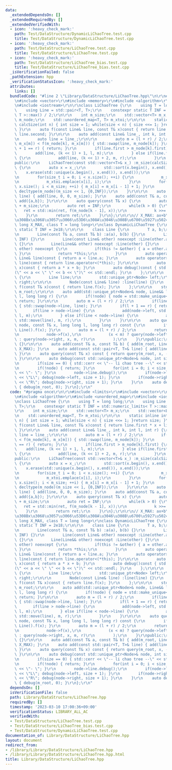 ```yaml
---
data:
  _extendedDependsOn: []
  _extendedRequiredBy: []
  _extendedVerifiedWith:
  - icon: ':heavy_check_mark:'
    path: Test/DataStructure/DynamicLiChaoTree.test.cpp
    title: Test/DataStructure/DynamicLiChaoTree.test.cpp
  - icon: ':heavy_check_mark:'
    path: Test/DataStructure/LiChaoTree.test.cpp
    title: Test/DataStructure/LiChaoTree.test.cpp
  - icon: ':heavy_check_mark:'
    path: Test/DataStructure/LiChaoTree_bias.test.cpp
    title: Test/DataStructure/LiChaoTree_bias.test.cpp
  _isVerificationFailed: false
  _pathExtension: hpp
  _verificationStatusIcon: ':heavy_check_mark:'
  attributes:
    links: []
  bundledCode: "#line 2 \"Library/DataStructure/LiChaoTree.hpp\"\n\r\n#include <limits>\r\
    \n#include <vector>\r\n#include <memory>\r\n#include <algorithm>\r\n#include <unordered_map>\r\
    \n#include <iostream>\r\n\r\nclass LiChaoTree {\r\n    using T = long long;\r\n\
    \    using Line = std::pair<T, T>;\r\n    constexpr static T INF = std::numeric_limits<\
    \ T >::max() / 2;\r\n\r\n    int m_size;\r\n    std::vector<T> m_x;\r\n    std::vector<Line>\
    \ m_node;\r\n    std::unordered_map<T, T> m_xtoi;\r\n\r\n    static inline int\
    \ calcSize(int n) { int size = 1; while(size < n) { size <<= 1; }return size;\
    \ }\r\n    auto f(const Line& line, const T& x)const { return line.first * x +\
    \ line.second; }\r\n\r\n    auto add(const Line& line_, int k, int l, int r) {\r\
    \n        auto line = line_;\r\n\r\n        auto m = (l + r) / 2;\r\n        if(f(line,\
    \ m_x[m]) < f(m_node[k], m_x[m])) { std::swap(line, m_node[k]); }\r\n        if(l\
    \ + 1 == r) { return; }\r\n        if(line.first > m_node[k].first) {\r\n    \
    \        add(line, (k << 1) + 1, l, m);\r\n        } else if(line.first < m_node[k].first)\
    \ {\r\n            add(line, (k << 1) + 2, m, r);\r\n        }\r\n    }\r\n\r\n\
    public:\r\n    LiChaoTree(const std::vector<T>& x_) :m_size(calcSize(x_.size()))\
    \ {\r\n        auto x = x_;\r\n        std::sort(x.begin(), x.end());\r\n    \
    \    x.erase(std::unique(x.begin(), x.end()), x.end());\r\n        m_x = decltype(m_x)(m_size);\r\
    \n        for(size_t i = 0; i < x.size(); ++i) {\r\n            m_x[i] = x[i];\r\
    \n            m_xtoi.emplace(x[i], i);\r\n        }\r\n        for(size_t i =\
    \ x.size(); i < m_size; ++i) { m_x[i] = m_x[i - 1] + 1; }\r\n        m_node =\
    \ decltype(m_node)(m_size << 1, {0,INF});\r\n    }\r\n\r\n    auto add(const Line&\
    \ line) { add(line, 0, 0, m_size); }\r\n    auto add(const T& a, const T& b) {\
    \ add({a,b}); }\r\n\r\n    auto query(const T& x) {\r\n        auto k = m_xtoi[x]\
    \ + m_size;\r\n        auto ret = INF;\r\n        while(k > 0) {\r\n         \
    \   ret = std::min(ret, f(m_node[k - 1], x));\r\n            k >>= 1;\r\n    \
    \    }\r\n        return ret;\r\n    }\r\n};\r\n\r\n// X_MAX: ax+b\u3067\u3042\
    \u308Bx\u3068\u3057\u3066\u53D6\u308A\u3046\u308B\u6700\u5927\u5024\r\ntemplate<long\
    \ long X_MAX, class T = long long>\r\nclass DynamicLiChaoTree {\r\n    constexpr\
    \ static T INF = 2e18;\r\n\r\n    class Line {\r\n        T a, b;\r\n    public:\r\
    \n        Line(const T& a, const T& b) :a(a), b(b) {}\r\n        Line() :Line(0,\
    \ INF) {}\r\n        Line(const Line& other) noexcept :Line(other.a, other.b)\
    \ {}\r\n        Line(Line&& other) noexcept :Line(other) {}\r\n        Line& operator=(Line&&\
    \ other) noexcept {\r\n            if(this != &other) { a = other.a; b = other.b;\
    \ }\r\n            return *this;\r\n        }\r\n        auto operator<(const\
    \ Line& line)const { return a < line.a; }\r\n        auto operator>(const Line&\
    \ line)const { return line.operator<(*this); }\r\n\r\n        auto f(const T&\
    \ x)const { return a * x + b; }\r\n        auto debug()const { std::cerr << \"\
    (\" << a << \" \" << b << \")\" << std::endl; }\r\n    };\r\n\r\n    struct Node\
    \ {\r\n        Line line;\r\n        std::unique_ptr<Node> left;\r\n        std::unique_ptr<Node>\
    \ right;\r\n\r\n        Node(const Line& line) :line(line) {}\r\n        auto\
    \ f(const T& x)const { return line.f(x); }\r\n    };\r\n\r\n    std::unique_ptr<Node>\
    \ m_root;\r\n\r\n    auto add(std::unique_ptr<Node>& node, Line&& line, long long\
    \ l, long long r) {\r\n        if(!node) { node = std::make_unique<Node>(line);\
    \ return; }\r\n\r\n        auto m = (l + r) / 2;\r\n        if(line.f(m) < node->f(m))\
    \ { std::swap(node->line, line); }\r\n        if(l + 1 == r) { return; }\r\n \
    \       if(line > node->line) {\r\n            add(node->left, std::move(line),\
    \ l, m);\r\n        } else if(line < node->line) {\r\n            add(node->right,\
    \ std::move(line), m, r);\r\n        }\r\n    }\r\n\r\n    auto query(const std::unique_ptr<Node>&\
    \ node, const T& x, long long l, long long r) const {\r\n        if(!node) { return\
    \ Line().f(x); }\r\n        auto m = (l + r) / 2;\r\n        return std::min(\r\
    \n            node->f(x),\r\n            (x < m) ? query(node->left, x, l, m)\
    \ : query(node->right, x, m, r)\r\n        );\r\n    }\r\npublic:\r\n    DynamicLiChaoTree()\
    \ {}\r\n\r\n    auto add(const T& a, const T& b) { add(m_root, Line(a, b), -X_MAX,\
    \ X_MAX); }\r\n    auto add(const std::pair<T, T>& line) { add(line.first, line.second);\
    \ }\r\n    auto query(const T& x) const { return query(m_root, x, -X_MAX, X_MAX);\
    \ }\r\n\r\n    auto debug(const std::unique_ptr<Node>& node, int size)const {\r\
    \n        if(size == 0) { std::cerr << \"-- li chao tree --\" << std::endl; }\r\
    \n        if(!node) { return; }\r\n        for(int i = 0; i < size; ++i) { std::cerr\
    \ << \"- \"; }\r\n        node->line.debug();\r\n        if(node->left) { std::cout\
    \ << \"L\"; debug(node->left, size + 1); }\r\n        if(node->right) { std::cout\
    \ << \"R\"; debug(node->right, size + 1); }\r\n    }\r\n    auto debug()const\
    \ { debug(m_root, 0); }\r\n};\r\n"
  code: "#pragma once\r\n\r\n#include <limits>\r\n#include <vector>\r\n#include <memory>\r\
    \n#include <algorithm>\r\n#include <unordered_map>\r\n#include <iostream>\r\n\r\
    \nclass LiChaoTree {\r\n    using T = long long;\r\n    using Line = std::pair<T,\
    \ T>;\r\n    constexpr static T INF = std::numeric_limits< T >::max() / 2;\r\n\
    \r\n    int m_size;\r\n    std::vector<T> m_x;\r\n    std::vector<Line> m_node;\r\
    \n    std::unordered_map<T, T> m_xtoi;\r\n\r\n    static inline int calcSize(int\
    \ n) { int size = 1; while(size < n) { size <<= 1; }return size; }\r\n    auto\
    \ f(const Line& line, const T& x)const { return line.first * x + line.second;\
    \ }\r\n\r\n    auto add(const Line& line_, int k, int l, int r) {\r\n        auto\
    \ line = line_;\r\n\r\n        auto m = (l + r) / 2;\r\n        if(f(line, m_x[m])\
    \ < f(m_node[k], m_x[m])) { std::swap(line, m_node[k]); }\r\n        if(l + 1\
    \ == r) { return; }\r\n        if(line.first > m_node[k].first) {\r\n        \
    \    add(line, (k << 1) + 1, l, m);\r\n        } else if(line.first < m_node[k].first)\
    \ {\r\n            add(line, (k << 1) + 2, m, r);\r\n        }\r\n    }\r\n\r\n\
    public:\r\n    LiChaoTree(const std::vector<T>& x_) :m_size(calcSize(x_.size()))\
    \ {\r\n        auto x = x_;\r\n        std::sort(x.begin(), x.end());\r\n    \
    \    x.erase(std::unique(x.begin(), x.end()), x.end());\r\n        m_x = decltype(m_x)(m_size);\r\
    \n        for(size_t i = 0; i < x.size(); ++i) {\r\n            m_x[i] = x[i];\r\
    \n            m_xtoi.emplace(x[i], i);\r\n        }\r\n        for(size_t i =\
    \ x.size(); i < m_size; ++i) { m_x[i] = m_x[i - 1] + 1; }\r\n        m_node =\
    \ decltype(m_node)(m_size << 1, {0,INF});\r\n    }\r\n\r\n    auto add(const Line&\
    \ line) { add(line, 0, 0, m_size); }\r\n    auto add(const T& a, const T& b) {\
    \ add({a,b}); }\r\n\r\n    auto query(const T& x) {\r\n        auto k = m_xtoi[x]\
    \ + m_size;\r\n        auto ret = INF;\r\n        while(k > 0) {\r\n         \
    \   ret = std::min(ret, f(m_node[k - 1], x));\r\n            k >>= 1;\r\n    \
    \    }\r\n        return ret;\r\n    }\r\n};\r\n\r\n// X_MAX: ax+b\u3067\u3042\
    \u308Bx\u3068\u3057\u3066\u53D6\u308A\u3046\u308B\u6700\u5927\u5024\r\ntemplate<long\
    \ long X_MAX, class T = long long>\r\nclass DynamicLiChaoTree {\r\n    constexpr\
    \ static T INF = 2e18;\r\n\r\n    class Line {\r\n        T a, b;\r\n    public:\r\
    \n        Line(const T& a, const T& b) :a(a), b(b) {}\r\n        Line() :Line(0,\
    \ INF) {}\r\n        Line(const Line& other) noexcept :Line(other.a, other.b)\
    \ {}\r\n        Line(Line&& other) noexcept :Line(other) {}\r\n        Line& operator=(Line&&\
    \ other) noexcept {\r\n            if(this != &other) { a = other.a; b = other.b;\
    \ }\r\n            return *this;\r\n        }\r\n        auto operator<(const\
    \ Line& line)const { return a < line.a; }\r\n        auto operator>(const Line&\
    \ line)const { return line.operator<(*this); }\r\n\r\n        auto f(const T&\
    \ x)const { return a * x + b; }\r\n        auto debug()const { std::cerr << \"\
    (\" << a << \" \" << b << \")\" << std::endl; }\r\n    };\r\n\r\n    struct Node\
    \ {\r\n        Line line;\r\n        std::unique_ptr<Node> left;\r\n        std::unique_ptr<Node>\
    \ right;\r\n\r\n        Node(const Line& line) :line(line) {}\r\n        auto\
    \ f(const T& x)const { return line.f(x); }\r\n    };\r\n\r\n    std::unique_ptr<Node>\
    \ m_root;\r\n\r\n    auto add(std::unique_ptr<Node>& node, Line&& line, long long\
    \ l, long long r) {\r\n        if(!node) { node = std::make_unique<Node>(line);\
    \ return; }\r\n\r\n        auto m = (l + r) / 2;\r\n        if(line.f(m) < node->f(m))\
    \ { std::swap(node->line, line); }\r\n        if(l + 1 == r) { return; }\r\n \
    \       if(line > node->line) {\r\n            add(node->left, std::move(line),\
    \ l, m);\r\n        } else if(line < node->line) {\r\n            add(node->right,\
    \ std::move(line), m, r);\r\n        }\r\n    }\r\n\r\n    auto query(const std::unique_ptr<Node>&\
    \ node, const T& x, long long l, long long r) const {\r\n        if(!node) { return\
    \ Line().f(x); }\r\n        auto m = (l + r) / 2;\r\n        return std::min(\r\
    \n            node->f(x),\r\n            (x < m) ? query(node->left, x, l, m)\
    \ : query(node->right, x, m, r)\r\n        );\r\n    }\r\npublic:\r\n    DynamicLiChaoTree()\
    \ {}\r\n\r\n    auto add(const T& a, const T& b) { add(m_root, Line(a, b), -X_MAX,\
    \ X_MAX); }\r\n    auto add(const std::pair<T, T>& line) { add(line.first, line.second);\
    \ }\r\n    auto query(const T& x) const { return query(m_root, x, -X_MAX, X_MAX);\
    \ }\r\n\r\n    auto debug(const std::unique_ptr<Node>& node, int size)const {\r\
    \n        if(size == 0) { std::cerr << \"-- li chao tree --\" << std::endl; }\r\
    \n        if(!node) { return; }\r\n        for(int i = 0; i < size; ++i) { std::cerr\
    \ << \"- \"; }\r\n        node->line.debug();\r\n        if(node->left) { std::cout\
    \ << \"L\"; debug(node->left, size + 1); }\r\n        if(node->right) { std::cout\
    \ << \"R\"; debug(node->right, size + 1); }\r\n    }\r\n    auto debug()const\
    \ { debug(m_root, 0); }\r\n};\r\n"
  dependsOn: []
  isVerificationFile: false
  path: Library/DataStructure/LiChaoTree.hpp
  requiredBy: []
  timestamp: '2023-03-10 17:00:36+09:00'
  verificationStatus: LIBRARY_ALL_AC
  verifiedWith:
  - Test/DataStructure/LiChaoTree.test.cpp
  - Test/DataStructure/LiChaoTree_bias.test.cpp
  - Test/DataStructure/DynamicLiChaoTree.test.cpp
documentation_of: Library/DataStructure/LiChaoTree.hpp
layout: document
redirect_from:
- /library/Library/DataStructure/LiChaoTree.hpp
- /library/Library/DataStructure/LiChaoTree.hpp.html
title: Library/DataStructure/LiChaoTree.hpp
---
```

